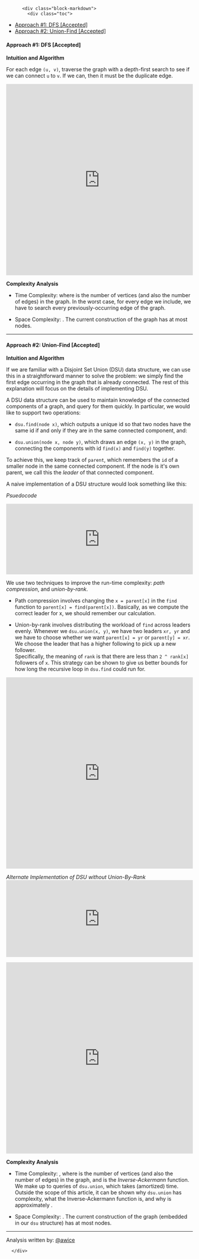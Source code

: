 <div class="article-body">
        
          <div class="block-markdown">
            <div class="toc">
<ul>
<li><a href="#approach-1-dfs-accepted">Approach #1: DFS [Accepted]</a></li>
<li><a href="#approach-2-union-find-accepted">Approach #2: Union-Find [Accepted]</a></li>
</ul>
</div>
<h4 id="approach-1-dfs-accepted">Approach #1: DFS [Accepted]</h4>
<p><strong>Intuition and Algorithm</strong></p>
<p>For each edge <code>(u, v)</code>, traverse the graph with a depth-first search to see if we can connect <code>u</code> to <code>v</code>.  If we can, then it must be the duplicate edge.</p>
<iframe src="https://leetcode.com/playground/W7EXu5ND/shared" frameborder="0" name="W7EXu5ND" width="100%" height="515"></iframe>

<p><strong>Complexity Analysis</strong></p>
<ul>
<li>
<p>Time Complexity:  <script type="math/tex; mode=display">O(N^2)</script> where <script type="math/tex; mode=display">N</script> is the number of vertices (and also the number of edges) in the graph.  In the worst case, for every edge we include, we have to search every previously-occurring edge of the graph.</p>
</li>
<li>
<p>Space Complexity:  <script type="math/tex; mode=display">O(N)</script>.  The current construction of the graph has at most <script type="math/tex; mode=display">N</script> nodes.</p>
</li>
</ul>
<hr>
<h4 id="approach-2-union-find-accepted">Approach #2: Union-Find [Accepted]</h4>
<p><strong>Intuition and Algorithm</strong></p>
<p>If we are familiar with a Disjoint Set Union (DSU) data structure, we can use this in a straightforward manner to solve the problem: we simply find the first edge occurring in the graph that is already connected.  The rest of this explanation will focus on the details of implementing DSU.</p>
<p>A DSU data structure can be used to maintain knowledge of the connected components of a graph, and query for them quickly.  In particular, we would like to support two operations:</p>
<ul>
<li>
<p><code>dsu.find(node x)</code>, which outputs a unique id so that two nodes have the same id if and only if they are in the same connected component, and:</p>
</li>
<li>
<p><code>dsu.union(node x, node y)</code>, which draws an edge <code>(x, y)</code> in the graph, connecting the components with id <code>find(x)</code> and <code>find(y)</code> together.</p>
</li>
</ul>
<p>To achieve this, we keep track of <code>parent</code>, which remembers the <code>id</code> of a smaller node in the same connected component.  If the node is it's own parent, we call this the <em>leader</em> of that connected component.</p>
<p>A naive implementation of a DSU structure would look something like this:</p>
<p><em>Psuedocode</em></p>
<iframe src="https://leetcode.com/playground/sCjT3wyq/shared" frameborder="0" name="sCjT3wyq" width="100%" height="190"></iframe>

<p>We use two techniques to improve the run-time complexity: <em>path compression</em>, and <em>union-by-rank</em>.</p>
<ul>
<li>
<p>Path compression involves changing the <code>x = parent[x]</code> in the <code>find</code> function to <code>parent[x] = find(parent[x])</code>.  Basically, as we compute the correct leader for x, we should remember our calculation.</p>
</li>
<li>
<p>Union-by-rank involves distributing the workload of <code>find</code> across leaders evenly.  Whenever we <code>dsu.union(x, y)</code>, we have two leaders <code>xr, yr</code> and we have to choose whether we want <code>parent[x] = yr</code> or <code>parent[y] = xr</code>.  We choose the leader that has a higher following to pick up a new follower.<br>
Specifically, the meaning of <code>rank</code> is that there are less than <code>2 ^ rank[x]</code> followers of <code>x</code>.  This strategy can be shown to give us better bounds for how long the recursive loop in <code>dsu.find</code> could run for.</p>
</li>
</ul>
<iframe src="https://leetcode.com/playground/tFfjEuXo/shared" frameborder="0" name="tFfjEuXo" width="100%" height="515"></iframe>

<p><em>Alternate Implementation of DSU without Union-By-Rank</em>
<iframe src="https://leetcode.com/playground/DzMVxYRc/shared" frameborder="0" name="DzMVxYRc" width="100%" height="207"></iframe></p>
<iframe src="https://leetcode.com/playground/YgdvM9bJ/shared" frameborder="0" name="YgdvM9bJ" width="100%" height="515"></iframe>

<p><strong>Complexity Analysis</strong></p>
<ul>
<li>
<p>Time Complexity:  <script type="math/tex; mode=display">O(N\alpha(N)) \approx O(N)</script>, where <script type="math/tex; mode=display">N</script> is the number of vertices (and also the number of edges) in the graph, and <script type="math/tex; mode=display">\alpha</script> is the <em>Inverse-Ackermann</em> function.  We make up to <script type="math/tex; mode=display">N</script> queries of <code>dsu.union</code>, which takes (amortized) <script type="math/tex; mode=display">O(\alpha(N))</script> time.  Outside the scope of this article, it can be shown why <code>dsu.union</code> has <script type="math/tex; mode=display">O(\alpha(N))</script> complexity, what the Inverse-Ackermann function is, and why <script type="math/tex; mode=display">O(\alpha(N))</script> is approximately <script type="math/tex; mode=display">O(1)</script>.</p>
</li>
<li>
<p>Space Complexity:  <script type="math/tex; mode=display">O(N)</script>.  The current construction of the graph (embedded in our <code>dsu</code> structure) has at most <script type="math/tex; mode=display">N</script> nodes.</p>
</li>
</ul>
<hr>
<p>Analysis written by: <a href="https://leetcode.com/awice">@awice</a></p>
          </div>
        
      </div>